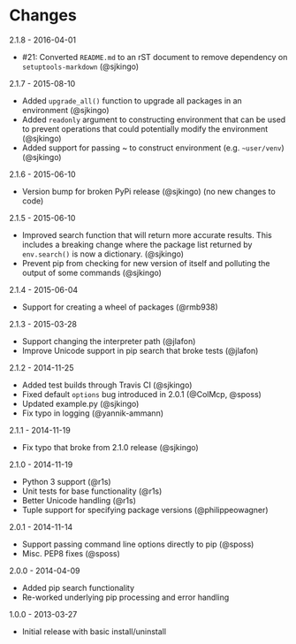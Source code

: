 Changes
=======

2.1.8 - 2016-04-01

* #21: Converted `README.md` to an rST document to remove dependency on
  `setuptools-markdown` (@sjkingo)

2.1.7 - 2015-08-10

* Added `upgrade_all()` function to upgrade all packages in an environment (@sjkingo)
* Added `readonly` argument to constructing environment that can be used to prevent
  operations that could potentially modify the environment (@sjkingo)
* Added support for passing ~ to construct environment (e.g. `~user/venv`) (@sjkingo)

2.1.6 - 2015-06-10

 * Version bump for broken PyPi release (@sjkingo)
   (no new changes to code)

2.1.5 - 2015-06-10

 * Improved search function that will return more accurate results. This
   includes a breaking change where the package list returned by `env.search()`
   is now a dictionary. (@sjkingo)
 * Prevent pip from checking for new version of itself and polluting the output
   of some commands (@sjkingo)

2.1.4 - 2015-06-04

 * Support for creating a wheel of packages (@rmb938)

2.1.3 - 2015-03-28

 * Support changing the interpreter path (@jlafon)
 * Improve Unicode support in pip search that broke tests (@jlafon)

2.1.2 - 2014-11-25

 * Added test builds through Travis CI (@sjkingo)
 * Fixed default `options` bug introduced in 2.0.1 (@ColMcp, @sposs)
 * Updated example.py (@sjkingo)
 * Fix typo in logging (@yannik-ammann)

2.1.1 - 2014-11-19

 * Fix typo that broke from 2.1.0 release (@sjkingo)

2.1.0 - 2014-11-19

 * Python 3 support (@r1s)
 * Unit tests for base functionality (@r1s)
 * Better Unicode handling (@r1s)
 * Tuple support for specifying package versions (@philippeowagner)

2.0.1 - 2014-11-14

 * Support passing command line options directly to pip (@sposs)
 * Misc. PEP8 fixes (@sposs)

2.0.0 - 2014-04-09

 * Added pip search functionality
 * Re-worked underlying pip processing and error handling

1.0.0 - 2013-03-27

 * Initial release with basic install/uninstall
